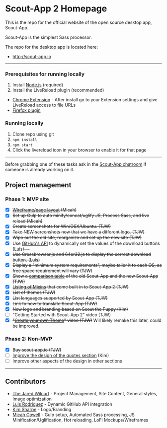 
# Scout-App 2 Homepage

This is the repo for the official website of the open source desktop app, Scout-App.

Scout-App is the simplest Sass processor.

The repo for the desktop app is located here:

* http://scout-app.io

* * *

### Prerequisites for running locally

1. Install [Node.js](http://nodejs.org) (required)
2. Install the LiveReload plugin (recommended)
 * [Chrome Extension](https://chrome.google.com/webstore/detail/livereload/jnihajbhpnppcggbcgedagnkighmdlei?hl=en) - After install go to your Extension settings and give LiveReload access to file URLs
 * [Firefox plugin](https://addons.mozilla.org/en-US/firefox/addon/livereload/)

### Running locally

1. Clone repo using git
2. `npm install`
3. `npm start`
4. Click the livereload icon in your browser to enable it for that page

* * *

Before grabbing one of these tasks ask in the [Scout-App chatroom](https://gitter.im/TheJaredWilcurt/scout-app) if someone is already working on it.

## Project management

### Phase 1: MVP site

* [x] ~~[Wireframe/page layout](http://imgur.com/201EJNd) (Micah)~~
* [x] ~~Set up Gulp to auto minify/concat/uglify JS, Process Sass, and live reload (Micah)~~
* [x] ~~Create screenshots for Win/OSX/Ubuntu. (TJW)~~
* [x] ~~Take NEW screenshots now that we have a different logo. (TJW)~~
* [x] ~~Wipe out the old site, reorganize and set up the new site (TJW)~~
* [x] Use [GitHub's API](https://developer.github.com/v3/repos/releases) to dynamically set the values of the download buttons (Luis)~~
* [x] ~~Use Crossbrowser.js and 64or32.js to display the correct download button. (Luis)~~
* [x] ~~Display a "minimum system requirements", maybe tailor it to each OS, as free space requirement will vary (TJW)~~
* [x] ~~Show a [comparison table](https://github.com/TheJaredWilcurt/scout-app#scout-app-comparison) of the old Scout-App and the new Scout-App (TJW)~~
* [x] ~~[Listing of Mixins](https://github.com/TheJaredWilcurt/scout-app#supportedbuilt-in-mixin-libraries) that come built in to Scout-App 2 (TJW)~~
* [x] ~~List of themes (TJW)~~
* [x] ~~List languages supported by Scout-App (TJW)~~
* [x] ~~Link to how to translate Scout-App (TJW)~~
* [x] ~~New logo and branding based on Scout the Puppy (Kim)~~
* [ ] "Getting Started with Scout-App 2" video (TJW)
* [x] ~~"[Create your own Theme](https://www.youtube.com/watch?v=DtEVIDvBrSI)" video (TJW)~~ Will likely remake this later, could be improved.

### Phase 2: Non-MVP

* [x] ~~Buy scout-app.io (TJW)~~
* [ ] [Improve the design of the quotes section](http://imgur.com/gpEGWaK) (Kim)
* [ ] Improve other aspects of the design in other sections

* * *

## Contributors

* [The Jared Wilcurt](http://github.com/TheJaredWilcurt) - Project Management, Site Content, General styles, Image optimization
* [Luis Rodriguez](https://github.com/LRod-101) - Dynamic GitHub API integration
* [Kim Sharpe](https://github.com/kimmortal1) - Logo/Branding
* [Micah Cowell](https://github.com/getmicah) - Gulp setup, Automated Sass processing, JS Minification/Uglification, Hot reloading, LoFi Mockups/Wireframes
